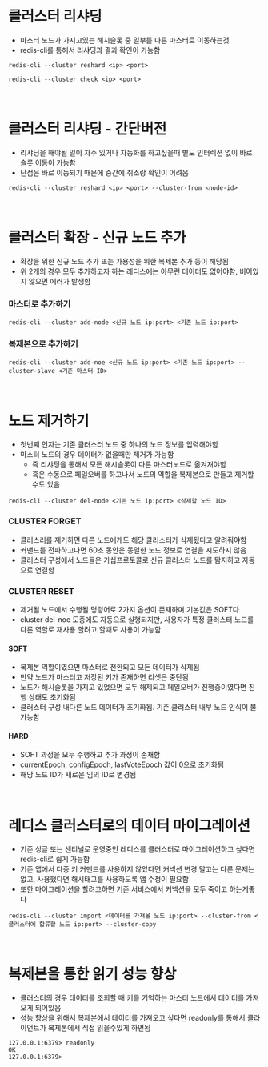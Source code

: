 # 클러스터 리샤딩

- 마스터 노드가 가지고있는 해시슬롯 중 일부를 다른 마스터로 이동하는것
- redis-cli를 통해서 리샤딩과 결과 확인이 가능함

```
redis-cli --cluster reshard <ip> <port>
```

```
redis-cli --cluster check <ip> <port>
```

<br/>

# 클러스터 리샤딩 - 간단버전

- 리샤딩을 해야될 일이 자주 있거나 자동화를 하고싶을때 별도 인터렉션 없이 바로 슬롯 이동이 가능함
- 단점은 바로 이동되기 때문에 중간에 취소랑 확인이 어려움

```
redis-cli --cluster reshard <ip> <port> --cluster-from <node-id>
```

<br/>

# 클러스터 확장 - 신규 노드 추가

- 확장을 위한 신규 노드 추가 또는 가용성을 위한 복제본 추가 등이 해당됨
- 위 2개의 경우 모두 추가하고자 하는 레디스에는 아무런 데이터도 없어야함, 비어있지 않으면 에러가 발생함

### 마스터로 추가하기

```
redis-cli --cluster add-node <신규 노드 ip:port> <기존 노드 ip:port>
```

### 복제본으로 추가하기

```
redis-cli --cluster add-noe <신규 노드 ip:port> <기존 노드 ip:port> --cluster-slave <기존 마스터 ID>
```

<br/>

# 노드 제거하기

- 첫번째 인자는 기존 클러스터 노드 중 하나의 노드 정보를 입력해야함
- 마스터 노드의 경우 데이터가 없을때만 제거가 가능함
  - 즉 리샤딩을 통해서 모든 해시슬롯이 다른 마스터노드로 옮겨져야함
  - 혹은 수동으로 페일오버를 하고나서 노드의 역할을 복제본으로 만들고 제거할수도 있음

```
redis-cli --cluster del-node <기존 노드 ip:port> <삭제할 노드 ID>
```

### CLUSTER FORGET

- 클러스러를 제거하면 다른 노드에게도 해당 클러스터가 삭제됬다고 알려줘야함
- 커맨드를 전파하고나면 60초 동안은 동일한 노드 정보로 연결을 시도하지 않음
- 클러스터 구성에서 노드들은 가십프로토콜로 신규 클러스터 노드를 탐지하고 자동으로 연결함

### CLUSTER RESET

- 제거될 노드에서 수행될 명령어로 2가지 옵션이 존재하며 기본값은 SOFT다
- cluster del-noe 도중에도 자동으로 실행되지만, 사용자가 특정 클러스터 노드를 다른 역할로 재사용 할려고 할때도 사용이 가능함

#### SOFT

- 복제본 역할이였으면 마스터로 전환되고 모든 데이터가 삭제됨
- 만약 노드가 마스터고 저장된 키가 존재하면 리셋은 중단됨
- 노드가 해시슬롯을 가지고 있었으면 모두 해제되고 페일오버가 진행중이였다면 진행 상태도 초기화됨
- 클러스터 구성 내다른 노드 데이터가 초기화됨. 기존 클러스터 내부 노드 인식이 불가능함

#### HARD

- SOFT 과정을 모두 수행하고 추가 과정이 존재함
- currentEpoch, configEpoch, lastVoteEpoch 값이 0으로 초기화됨
- 해당 노드 ID가 새로운 임의 ID로 변경됨

<br/>

# 레디스 클러스터로의 데이터 마이그레이션

- 기존 싱글 또는 센티널로 운영중인 레디스를 클러스터로 마이그레이션하고 싶다면 redis-cli로 쉽게 가능함
- 기존 앱에서 다중 키 커맨드를 사용하지 않았다면 커넥션 변경 말고는 다른 문제는 없고, 사용했다면 해시태그를 사용하도록 앱 수정이 필요함
- 또한 마이그레이션을 할려고하면 기존 서비스에서 커넥션을 모두 죽이고 하는게좋다

```
redis-cli --cluster import <데이터를 가져올 노드 ip:port> --cluster-from <클러스터에 합류할 노드 ip:port> --cluster-copy
```

<br/>

# 복제본을 통한 읽기 성능 향상

- 클러스터의 경우 데이터를 조회할 때 키를 기억하는 마스터 노드에서 데이터를 가져오게 되어있음
- 성능 향상을 위해서 복제본에서 데이터를 가져오고 싶다면 readonly를 통해서 클라이언트가 복제본에서 직접 읽을수있게 하면됨

```
127.0.0.1:6379> readonly
OK
127.0.0.1:6379>
```

<br/>
